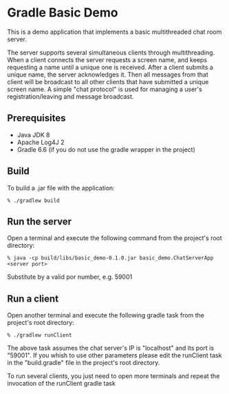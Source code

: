 Gradle Basic Demo
===================

This is a demo application that implements a basic multithreaded chat room server.

The server supports several simultaneous clients through multithreading. When a client connects the server requests a screen name, and keeps requesting a name until a unique one is received. After a client submits a unique name, the server acknowledges it. Then all messages from that client will be broadcast to all other clients that have submitted a unique screen name. A simple "chat protocol" is used for managing a user's registration/leaving and message broadcast.


Prerequisites
-------------

 * Java JDK 8
 * Apache Log4J 2
 * Gradle 6.6 (if you do not use the gradle wrapper in the project)
   

Build
-----

To build a .jar file with the application:

    % ./gradlew build 

Run the server
--------------

Open a terminal and execute the following command from the project's root directory:

    % java -cp build/libs/basic_demo-0.1.0.jar basic_demo.ChatServerApp <server port>

Substitute <server port> by a valid por number, e.g. 59001

Run a client
------------

Open another terminal and execute the following gradle task from the project's root directory:

    % ./gradlew runClient

The above task assumes the chat server's IP is "localhost" and its port is "59001". If you whish to use other parameters please edit the runClient task in the "build.gradle" file in the project's root directory.

To run several clients, you just need to open more terminals and repeat the invocation of the runClient gradle task